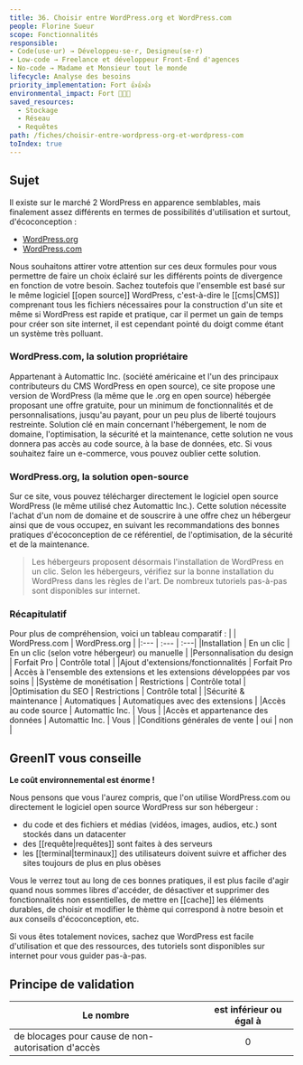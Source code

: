 ```yaml
---
title: 36. Choisir entre WordPress.org et WordPress.com
people: Florine Sueur
scope: Fonctionnalités
responsible:
- Code(use·ur) → Développeu·se·r, Designeu(se·r)
- Low-code → Freelance et développeur Front-End d'agences
- No-code → Madame et Monsieur tout le monde
lifecycle: Analyse des besoins
priority_implementation: Fort 👍👍👍
environmental_impact: Fort 🌱🌱🌱
saved_resources: 
  - Stockage
  - Réseau
  - Requêtes
path: /fiches/choisir-entre-wordpress-org-et-wordpress-com
toIndex: true
---
```


## Sujet

Il existe sur le marché 2 WordPress en apparence semblables, mais finalement assez différents en termes de possibilités d'utilisation et surtout, d'écoconception :
- [WordPress.org](https://fr.wordpress.org/) 
- [WordPress.com](https://wordpress.com/fr/)

Nous souhaitons attirer votre attention sur ces deux formules pour vous permettre de faire un choix éclairé sur les différents points de divergence en fonction de votre besoin. Sachez toutefois que l'ensemble est basé sur le même logiciel [[open source]] WordPress, c'est-à-dire le [[cms|CMS]] comprenant tous les fichiers nécessaires pour la construction d'un site et même si WordPress est rapide et pratique, car il permet un gain de temps pour créer son site internet, il est cependant pointé du doigt comme étant un système très polluant.

### WordPress.com, la solution propriétaire
Appartenant à Automattic Inc. (société américaine et l'un des principaux contributeurs du CMS WordPress en open source), ce site propose une version de WordPress (la même que le .org en open source) hébergée proposant une offre gratuite, pour un minimum de fonctionnalités et de personnalisations, jusqu'au payant, pour un peu plus de liberté toujours restreinte. Solution clé en main concernant l'hébergement, le nom de domaine, l'optimisation, la sécurité et la maintenance, cette solution ne vous donnera pas accès au code source, à la base de données, etc. Si vous souhaitez faire un e-commerce, vous pouvez oublier cette solution.

### WordPress.org, la solution open-source
Sur ce site, vous pouvez télécharger directement le logiciel open source WordPress (le même utilisé chez Automattic Inc.). Cette solution nécessite l'achat d'un nom de domaine et de souscrire à une offre chez un hébergeur ainsi que de vous occupez, en suivant les recommandations des bonnes pratiques d'écoconception de ce référentiel, de l'optimisation, de la sécurité et de la maintenance. 
> Les hébergeurs proposent désormais l'installation de WordPress en un clic. Selon les hébergeurs, vérifiez sur la bonne installation du WordPress dans les règles de l'art. De nombreux tutoriels pas-à-pas sont disponibles sur internet.

### Récapitulatif

Pour plus de compréhension, voici un tableau comparatif :
| | WordPress.com | WordPress.org |
|:--- | :--- | :---|
|Installation | En un clic | En un clic (selon votre hébergeur) ou manuelle |
|Personnalisation du design | Forfait Pro | Contrôle total |
|Ajout d'extensions/fonctionnalités | Forfait Pro | Accès à l'ensemble des extensions et les extensions développées par vos soins |
|Système de monétisation | Restrictions | Contrôle total |
|Optimisation du SEO | Restrictions | Contrôle total |
|Sécurité & maintenance | Automatiques | Automatiques avec des extensions |
|Accès au code source | Automattic Inc. | Vous |
|Accès et appartenance des données | Automattic Inc. | Vous |
|Conditions générales de vente | oui | non |

## GreenIT vous conseille

**Le coût environnemental est énorme !**

Nous pensons que vous l'aurez compris, que l'on utilise WordPress.com ou directement le logiciel open source WordPress sur son hébergeur :
- du code et des fichiers et médias (vidéos, images, audios, etc.) sont stockés dans un datacenter
- des [[requête|requêtes]] sont faites à des serveurs
- les [[terminal|terminaux]] des utilisateurs doivent suivre et afficher des sites toujours de plus en plus obèses

Vous le verrez tout au long de ces bonnes pratiques, il est plus facile d'agir quand nous sommes libres d'accéder, de désactiver et supprimer des fonctionnalités non essentielles, de mettre en [[cache]] les éléments durables, de choisir et modifier le thème qui correspond à notre besoin et aux conseils d'écoconception, etc.

Si vous êtes totalement novices, sachez que WordPress est facile d'utilisation et que des ressources, des tutoriels sont disponibles sur internet pour vous guider pas-à-pas.

## Principe de validation

| Le nombre | est inférieur ou égal à |
| ------------- | :---------------------: |
| de blocages pour cause de non-autorisation d'accès      |            0            |
